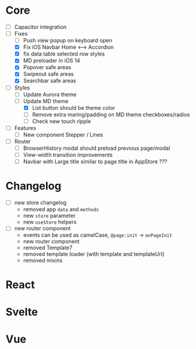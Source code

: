 # Core

- [ ] Capacitor integration
- [ ] Fixes
  - [ ] Push view popup on keyboard open
  - [x] Fix iOS Navbar Home <--> Accordion
  - [x] fix data table selected row styles
  - [x] MD preloader in iOS 14
  - [x] Popover safe areas
  - [x] Swipeout safe areas
  - [x] Searchbar safe areas
- [ ] Styles
  - [ ] Update Aurora theme
  - [ ] Update MD theme
    - [x] List button should be theme color
    - [ ] Remove extra maring/padding on MD theme checkboxes/radios
    - [ ] Check new touch ripple
- [ ] Features
  - [ ] New component Stepper / Lines
- [ ] Router
  - [ ] BrowserHistory modal should preload previous page/modal
  - [ ] View-width transition improvements
  - [ ] Navbar with Large title similar to page title in AppStore ???

# Changelog

- [ ] new store changelog
  - removed app `data` and `methods`
  - new `store` parameter
  - new `useStore` helpers
- [ ] new router component
  - events can be used as camelCase, `@page:init` -> `onPageInit`
  - new router component
  - removed Template7
  - removed template loader (with template and templateUrl)
  - removed mixins

# React

# Svelte

# Vue
